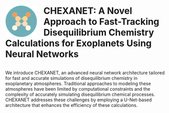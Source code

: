 <div align="left">
  <img src="Figures/logo_chexanet.png" alt="CHEXANET Logo" width="100" style="float: left; margin-right: 20px;">
  <h1>CHEXANET: A Novel Approach to Fast-Tracking Disequilibrium Chemistry Calculations for Exoplanets Using Neural Networks</h1>
</div>

<div style="clear: both;"></div>

<p>
  We introduce CHEXANET, an advanced neural network architecture tailored for fast and accurate simulations of disequilibrium chemistry in exoplanetary atmospheres. Traditional approaches to modeling these atmospheres have been limited by computational constraints and the complexity of accurately simulating disequilibrium chemical processes. CHEXANET addresses these challenges by employing a U-Net-based architecture that enhances the efficiency of these calculations.
</p>
